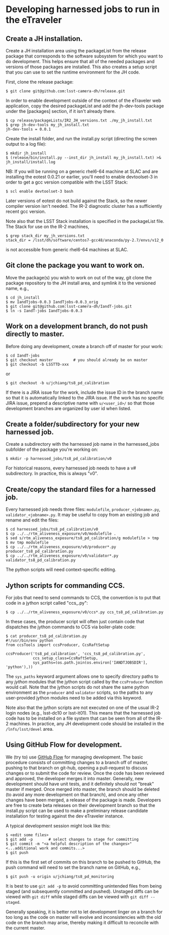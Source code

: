 # Developing harnessed jobs to run in the eTraveler

## Create a JH installation.

Create a JH installation area using the packageList from the release
package that corresponds to the software subsystem for which you want
to do development.  This helps ensure that all of the needed packages
and versions of those packages are installed.  This also creates a
setup script that you can use to set the runtime environment for the
JH code.

First, clone the release package:
```
$ git clone git@github.com:lsst-camera-dh/release.git
```

In order to enable development outside of the context of the eTraveler
web application, copy the desired packageList and add the jh-dev-tools
package under the [packages] section, if it isn't already there.
```
$ cp release/packageLists/IR2_JH_versions.txt ./my_jh_install.txt
$ grep jh-dev-tools my_jh_install.txt
jh-dev-tools = 0.0.1
```

Create the install folder, and run the install.py script (directing
the screen output to a log file):
```
$ mkdir jh_install
$ (release/bin/install.py --inst_dir jh_install my_jh_install.txt) >& jh_install/install.log
```

NB: If you will be running on a generic rhel6-64 machine at SLAC and
are installing the eotest 0.0.21 or earlier, you'll need to enable
devtoolset-3 in order to get a gcc version compatible with the LSST
Stack:
```
$ scl enable devtoolset-3 bash
```
Later versions of eotest do not build against the Stack, so the newer
compiler version isn't needed.  The IR-2 diagnostic cluster has a
sufficiently recent gcc version.

Note also that the LSST Stack installation is specified in the
packageList file.  The Stack for use on the IR-2 machines,
```
$ grep stack_dir my_jh_versions.txt
stack_dir = /lsst/dh/software/centos7-gcc48/anaconda/py-2.7/envs/v12_0
```
is not accessible from generic rhel6-64 machines at SLAC.

## Git clone the package you want to work on.

Move the package(s) you wish to work on out of the way, git clone the
package repository to the JH install area, and symlink it to the
versioned name, e.g.,
```
$ cd jh_install
$ mv IandTjobs-0.0.3 IandTjobs-0.0.3_orig
$ git clone git@github.com:lsst-camera-dh/IandT-jobs.git
$ ln -s IandT-jobs IandTjobs-0.0.3
```

## Work on a development branch, do not push directly to master.

Before doing any development, create a branch off of master for your
work:
```
$ cd IandT-jobs
$ git checkout master         # you should already be on master
$ git checkout -b LSSTTD-xxx
```
or
```
$ git checkout -b u/jchiang/ts8_pd_calibration
```
If there is a JIRA issue for the work, include the issue ID in the
branch name so that it is automatically linked to the JIRA issue.  If
the work has no specific JIRA issue, prepend a descriptive name with
`u/<user_id>/` so that those development branches are organized by
user id when listed.

## Create a folder/subdirectory for your new harnessed job.

Create a subdirectory with the harnessed job name in the harnessed_jobs
subfolder of the package you're working on:
```
$ mkdir -p harnessed_jobs/ts8_pd_calibration/v0
```
For historical reasons, every harnessed job needs to have a v#
subdirectory.  In practice, this is always "v0".

## Create/copy the standard files for a harnessed job.

Every harnessed job needs three files: `modulefile`,
`producer_<jobname>.py`, `validator_<jobname>.py`.  It may be useful to
copy from an existing job and rename and edit the files:
```
$ cd harnessed_jobs/ts8_pd_calibration/v0
$ cp ../../rtm_aliveness_exposure/v0/modulefile .
$ sed s/rtm_aliveness_exposure/ts8_pd_calibration/g modulefile > tmp
$ mv tmp modulefile
$ cp ../../rtm_aliveness_exposure/v0/producer*.py producer_ts8_pd_calibration.py
$ cp ../../rtm_aliveness_exposure/v0/validator*.py validator_ts8_pd_calibration.py
```
The python scripts will need context-specific editing.

## Jython scripts for commanding CCS.

For jobs that need to send commands to CCS, the convention is to put
that code in a jython script called "ccs_<jobname>.py":
```
$ cp ../../rtm_aliveness_exposure/v0/ccs*.py ccs_ts8_pd_calibration.py
```

In these cases, the producer script will often just contain code that
dispatches the jython commands to CCS via boiler-plate code:
```
$ cat producer_ts8_pd_calibration.py
#!/usr/bin/env python
from ccsTools import ccsProducer, CcsRaftSetup

ccsProducer('ts8_pd_calibration', 'ccs_ts8_pd_calibration.py',
            ccs_setup_class=CcsRaftSetup,
            sys_paths=(os.path.join(os.environ['IANDTJOBSDIR'], 'python'),))
```
The `sys_paths` keyword argument allows one to specify directory paths
to any _jython_ modules that the jython script called by the
`ccsProducer` function would call.  Note that the jython scripts do
not share the same python environment as the `producer` and
`validator` scripts, so the paths to any user-provided jython modules
need to be added via this keyword.

Note also that the jython scripts are not executed on one of the
usual IR-2 login nodes (e.g., lsst-dc10 or lsst-it01).  This means
that the harnessed job code has to be installed on a file system that
can be seen from all of the IR-2 machines.  In practice, any JH
development code should be installed in the `/lnfs/lsst/devel` area.

## Using GitHub Flow for development.

We (try to) use [GitHub
Flow](https://guides.github.com/introduction/flow/) for managing
development.  The basic procedure consists of committing changes to a
branch off of master, pushing to that branch on git-hub, opening a
pull-request to discuss changes or to submit the code for review.
Once the code has been reviewed and approved, the developer merges it
into master.  Generally, new development should have unit tests, and
it definitely should not "break" master if merged.  Once merged into
master, the branch should be deleted (to avoid any more development on
that branch), and once any other changes have been merged, a release
of the package is made.  Developers are free to create beta releases
on their development branch so that the install.py script can be used
to make a preliminary release candidate installation for testing
against the dev eTraveler instance.

A typical development session might look like this:
```
$ <edit some files>
$ git add -p       # select changes to stage for committing
$ git commit -m "<a helpful description of the changes>"
<...additional work and commits...>
$ git push
```

If this is the first set of commits on this branch to be pushed to GitHub,
the push command will need to set the branch name on GitHub, e.g.,
```
$ git push -u origin u/jchiang/ts8_pd_monitoring
```
It is best to use `git add -p` to avoid committing unintended files
from being staged (and subsequently committed and pushed).  Unstaged
diffs can be viewed with `git diff` while staged diffs can be viewed
with `git diff --staged`.

Generally speaking, it is better not to let development linger on a
branch for too long as the code on master will evolve and
inconsistencies with the old code on the branch may arise, thereby
making it difficult to reconcile with the current master.
